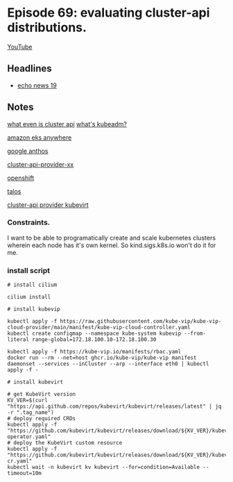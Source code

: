 # Episode 69: evaluating cluster-api distributions. 

[YouTube](https://youtu.be/oTCRZ-bt-Xo)

## Headlines

- [echo news 19](https://isogo.to/echo-news-19)

## Notes

[what even is cluster api](https://cluster-api.sigs.k8s.io/)
[what's kubeadm?](https://kubernetes.io/docs/setup/production-environment/tools/kubeadm/create-cluster-kubeadm/)

[amazon eks anywhere](https://www.youtube.com/watch?v=yAoZi89CZ5o&list=PLDg_GiBbAx-mY3VFLPbLHcxo6wUjejAOC&index=47) 

[google anthos](https://cloud.google.com/anthos/clusters/docs/on-prem/latest/concepts/cluster-api)

[cluster-api-provider-xx](https://github.com/orgs/kubernetes-sigs/repositories?language=&q=cluster-api-provider&sort=&type=all)

[openshift](https://docs.openshift.com/container-platform/4.11/machine_management/capi-machine-management.html) 

[talos](https://github.com/siderolabs/sidero)

[cluster-api provider kubevirt](https://deploy-preview-7444--kubernetes-sigs-cluster-api.netlify.app/user/quick-start)


### Constraints.

I want to be able to programatically create and scale kubernetes clusters wherein each node has it's own kernel. So kind.sigs.k8s.io won't do it for me. 


### install script
```
# install cilium

cilium install

# install kubevip

kubectl apply -f https://raw.githubusercontent.com/kube-vip/kube-vip-cloud-provider/main/manifest/kube-vip-cloud-controller.yaml
kubectl create configmap --namespace kube-system kubevip --from-literal range-global=172.18.100.10-172.18.100.30

kubectl apply -f https://kube-vip.io/manifests/rbac.yaml
docker run --rm --net=host ghcr.io/kube-vip/kube-vip manifest daemonset --services --inCluster --arp --interface eth0 | kubectl apply -f -

# install kubevirt

# get KubeVirt version
KV_VER=$(curl "https://api.github.com/repos/kubevirt/kubevirt/releases/latest" | jq -r ".tag_name")
# deploy required CRDs
kubectl apply -f "https://github.com/kubevirt/kubevirt/releases/download/${KV_VER}/kubevirt-operator.yaml"
# deploy the KubeVirt custom resource
kubectl apply -f "https://github.com/kubevirt/kubevirt/releases/download/${KV_VER}/kubevirt-cr.yaml"
kubectl wait -n kubevirt kv kubevirt --for=condition=Available --timeout=10m


```